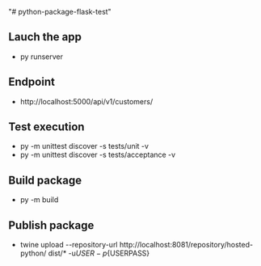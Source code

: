 "# python-package-flask-test" 

## Lauch the app
- py runserver

## Endpoint
- http://localhost:5000/api/v1/customers/

## Test execution
- py -m unittest discover -s tests/unit -v
- py -m unittest discover -s tests/acceptance -v

## Build package
- py -m build

## Publish package
- twine upload  --repository-url http://localhost:8081/repository/hosted-python/ dist/* -u${USER} -p${USERPASS}
